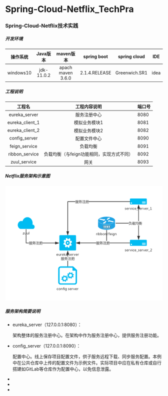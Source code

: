 # Spring-Cloud-Netflix_TechPra
###		Spring-Cloud-Netflix技术实践

#####	开发环境

| 操作系统  |  Java版本  |     maven版本     |  spring boot  | spring cloud  | IDE  |
| :-------: | :--------: | :---------------: | :-----------: | ------------- | ---- |
| windows10 | jdk-11.0.2 | apach maven 3.6.0 | 2.1.4.RELEASE | Greenwich.SR1 | idea |

#####	工程说明

|     工程名      |               工程内容说明                | 端口号 |
| :-------------: | :---------------------------------------: | ------ |
|  eureka_server  |               服务注册中心                | 8080   |
| eureka_client_1 |               模拟业务模块1               | 8081   |
| eureka_client_2 |               模拟业务模块2               | 8082   |
|  config_server  |               配置文件中心                | 8090   |
|  feign_service  |                 负载均衡                  | 8091   |
| ribbon_service  | 负载均衡（与feign功能相同，实现方式不同） | 8092   |
|  zuul_service   |                   网关                    | 8093   |



#####	Netflix服务架构示意图

![服务架构示意图](https://github.com/lautrix/Spring-Cloud-Netflix_TechPra/blob/master/ConfigFiles/spring-cloud%20netflix%E6%9C%8D%E5%8A%A1%E6%9E%B6%E6%9E%84%E7%A4%BA%E6%84%8F%E5%9B%BE.jpg)

#####	服务架构简要说明

- eureka_server（127.0.0.1:8080）：

  架构整体的服务注册中心。在架构中作为服务注册中心，提供服务注册功能。

- config_server（127.0.0.1:8090）：

  配置中心。线上保存项目配置文件，供子服务远程下载、同步服务配置。本例中在公共仓库中上传的配置文件为示例文件。实际项目中应在私有仓库或自行搭建如GitLab等仓库作为配置中心，以免信息泄露。

- 

- 

- 

  

